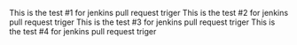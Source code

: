 This is the test #1 for jenkins pull request triger
This is the test #2 for jenkins pull request triger
This is the test #3 for jenkins pull request triger
This is the test #4 for jenkins pull request triger
